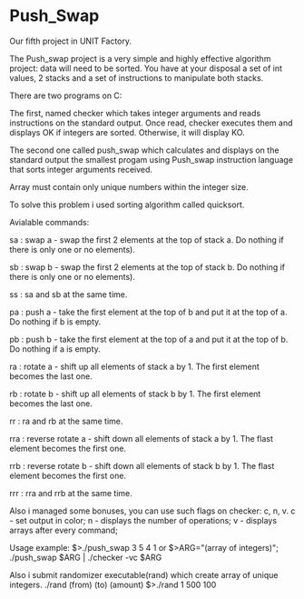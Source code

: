 # Push_Swap

Our fifth project in UNIT Factory.

The Push_swap project is a very simple and highly effective algorithm project: data will need to be sorted. You have at your disposal a set of int values, 2 stacks and a set of instructions to manipulate both stacks.

There are two programs on C:

The first, named checker which takes integer arguments and reads instructions on the standard output. Once read, checker executes them and displays OK if integers are sorted. Otherwise, it will display KO.

The second one called push_swap which calculates and displays on the standard output the smallest progam using Push_swap instruction language that sorts integer arguments received.

Array must contain only unique numbers within the integer size.

To solve this problem i used sorting algorithm called quicksort.

Avialable commands:

sa : swap a - swap the first 2 elements at the top of stack a. Do nothing if there is only one or no elements).

sb : swap b - swap the first 2 elements at the top of stack b. Do nothing if there is only one or no elements).

ss : sa and sb at the same time.

pa : push a - take the first element at the top of b and put it at the top of a. Do nothing if b is empty.

pb : push b - take the first element at the top of a and put it at the top of b. Do nothing if a is empty.

ra : rotate a - shift up all elements of stack a by 1. The first element becomes the last one.

rb : rotate b - shift up all elements of stack b by 1. The first element becomes the last one.

rr : ra and rb at the same time.

rra : reverse rotate a - shift down all elements of stack a by 1. The flast element becomes the first one.

rrb : reverse rotate b - shift down all elements of stack b by 1. The flast element becomes the first one.

rrr : rra and rrb at the same time.

Also i managed some bonuses, you can use such flags on checker: c, n, v.
c - set output in color;
n - displays the number of operations;
v - displays arrays after every command;

Usage example:
$>./push_swap 3 5 4 1
or
$>ARG="(array of integers)"; ./push_swap $ARG | ./checker -vc $ARG

Also i submit randomizer executable(rand) which create array of unique integers.
./rand (from) (to) (amount)
$>./rand 1 500 100

